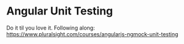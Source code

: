 # Angular Unit Testing

Do it til you love it. Following along: https://www.pluralsight.com/courses/angularjs-ngmock-unit-testing
